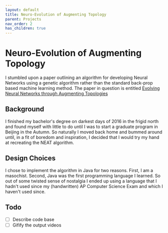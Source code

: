 ```yaml
---
layout: default
title: Neuro-Evolution of Augmenting Topology
parent: Projects
nav_order: 2
has_children: true
---
```

# **Neuro-Evolution of Augmenting Topology**
I stumbled upon a paper outlining an algorithm for developing Neural Networks using a genetic algorithm rather than the standard back-prop based machine learning method. The paper in question is entitled [Evolving Neural Networks through Augmenting Topologies](https://ieeexplore.ieee.org/abstract/document/6790655)

## Background
I finished my bachelor's degree on darkest days of 2016 in the frigid north and found myself with little to do until I was to start a graduate program in Beijing in the Autumn. So naturally I moved back home and bummed around until, in a fit of boredom and inspiration, I decided that I would try my hand at recreating the NEAT algorithm.

## Design Choices
I chose to implement the algorithm in Java for two reasons. First, I am a masochist. Second, Java was the first programming language I learned. So out of some twisted sense of nostalgia I ended up using a language that I hadn't used since my (handwritten) AP Computer Science Exam and which I haven't used since.

## Todo
- [ ] Describe code base
- [ ] Gifify the output videos
